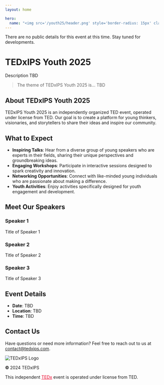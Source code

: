 ```yaml
---
layout: home

hero:
  name: "<img src='/youth25/header.png' style='border-radius: 15px' class='headerimgfullsize'><img src='/youth25/headermobile.png' style='border-radius: 15px' class='headerimgmobile'>"
---
```


<div class="comingsoon">There are no public details for this event at this time. Stay tuned for developments.</div>

# TEDxIPS Youth 2025

Description TBD
> The theme of TEDxIPS Youth 2025 is... TBD

## About TEDxIPS Youth 2025

TEDxIPS Youth 2025 is an independently organized TED event, operated under license from TED. Our goal is to create a platform for young thinkers, visionaries, and storytellers to share their ideas and inspire our community.

## What to Expect

- **Inspiring Talks**: Hear from a diverse group of young speakers who are experts in their fields, sharing their unique perspectives and groundbreaking ideas.
- **Engaging Workshops**: Participate in interactive sessions designed to spark creativity and innovation.
- **Networking Opportunities**: Connect with like-minded young individuals who are passionate about making a difference.
- **Youth Activities**: Enjoy activities specifically designed for youth engagement and development.

## Meet Our Speakers

<div class="speakers">
  <div class="speaker">
    <div class="speaker-photo" style="background-image: url('/youth25/speakers/example.jpg');"></div>
    <div class="speaker-overlay">
      <div class="speaker-details">
        <h3 class="speaker-name">Speaker 1</h3>
        <p class="speaker-title">Title of Speaker 1</p>
      </div>
    </div>
  </div>
  <div class="speaker">
    <div class="speaker-photo" style="background-image: url('/youth25/speakers/example.jpg');"></div>
    <div class="speaker-overlay">
      <div class="speaker-details">
        <h3 class="speaker-name">Speaker 2</h3>
        <p class="speaker-title">Title of Speaker 2</p>
      </div>
    </div>
  </div>
  <div class="speaker">
    <div class="speaker-photo" style="background-image: url('/youth25/speakers/example.jpg');"></div>
    <div class="speaker-overlay">
      <div class="speaker-details">
        <h3 class="speaker-name">Speaker 3</h3>
        <p class="speaker-title">Title of Speaker 3</p>
      </div>
    </div>
  </div>
</div>

## Event Details

- **Date**: TBD
- **Location**: TBD
- **Time**: TBD

## Contact Us

Have questions or need more information? Feel free to reach out to us at [contact@tedxips.com](mailto:contact@tedxips.com).

<div id="footer" class="footer full-width-content">
  <div class="footer-column">
    <img src="/logo.svg" alt="TEDxIPS Logo" class="footer-logo">
  </div>
  <div class="footer-column footer-copyright">
    <p><b>© </b><span class="nectar-current-year">2024</span> TEDxIPS</p>
    <p>This independent <a href='https://www.ted.com/tedx' style="color: #EB0028">TEDx</a> event is operated under license from TED.</p>
  </div>
</div>